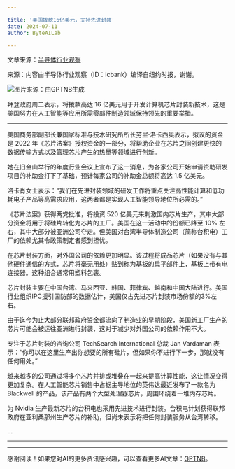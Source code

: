 ```yaml
---

title: '美国拨款16亿美元，支持先进封装'
date: 2024-07-11
author: ByteAILab

---
```


文章来源：[半导体行业观察](https://mp.weixin.qq.com/s/Bc7qYNd79BEu23LDbHX65A)

来源：内容由半导体行业观察（ID：icbank）编译自纽约时报，谢谢。

![图片来源：由GPTNB生成](http://www.jesonc.com/upload/3B33CB85B496C0CB6FBA4C2BD79320AD/1720594331816/Ft5u6cTlIUDCpN47qXQ9nDTE77ve.jpeg)

拜登政府周二表示，将拨款高达 16 亿美元用于开发计算机芯片封装新技术，这是美国努力在人工智能等应用所需零部件制造领域保持领先的重要举措。

---


美国商务部副部长兼国家标准与技术研究所所长劳里·洛卡西奥表示，拟议的资金是 2022 年《芯片法案》授权资金的一部分，将帮助企业在芯片之间创建更快的数据传输方式以及管理芯片产生的热量等领域进行创新。

她在旧金山举行的年度行业会议上宣布了这一消息，为各家公司开始申请资助研发项目的补助金打下了基础，预计每家公司的补助金总额将高达 1.5 亿美元。

洛卡肖女士表示：“我们在先进封装领域的研发工作将重点关注高性能计算和低功耗电子产品等高需求应用，这两者都是实现人工智能领导地位所必需的。”

《芯片法案》获得两党批准，将投资 520 亿美元来刺激国内芯片生产，其中大部分资金将用于将硅片转化为芯片的工厂。美国在这一活动中的份额已降至 10% 左右，其中大部分被亚洲公司夺走。但美国对台湾半导体制造公司（简称台积电）工厂的依赖尤其令政策制定者感到担忧。

在芯片封装方面，对外国公司的依赖更加明显。该过程将成品芯片（如果没有与其他硬件通信的方式，芯片将毫无用处）贴到称为基板的扁平部件上，基板上带有电连接器。这种组合通常用塑料包裹。

芯片封装主要在中国台湾、马来西亚、韩国、菲律宾、越南和中国大陆进行。美国行业组织IPC援引国防部的数据估计，美国仅占先进芯片封装市场份额的3%左右。

由于迄今为止大部分联邦政府资金都流向了制造业的早期阶段，美国新工厂生产的芯片可能会被运往亚洲进行封装，这对于减少对外国公司的依赖作用不大。

专注于芯片封装的咨询公司 TechSearch International 总裁 Jan Vardaman 表示：“你可以在这里生产出你想要的所有硅片，但如果你不进行下一步，那就没有任何用处。”

越来越多的公司通过将多个芯片并排或堆叠在一起来提高计算性能，这让情况变得更加复杂。在人工智能芯片销售中占据主导地位的英伟达最近发布了一款名为 Blackwell 的产品，该产品有两个大型处理器芯片，周围环绕着一堆内存芯片。

为 Nvidia 生产最新芯片的台积电也采用先进技术进行封装。台积电计划获得联邦政府在亚利桑那州生产芯片的补助，但尚未表示将把任何封装服务从台湾转移。

...

---
---
感谢阅读！如果您对AI的更多资讯感兴趣，可以查看更多AI文章：[GPTNB](https://gptnb.com)。